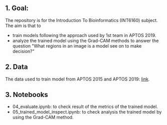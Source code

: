 ## 1. Goal:
The repository is for the Introduction To Bioinformatics (INT6160) subject. The aim is that to
* train models following the approach used by 1st team in APTOS 2019.
* analyze the trained model using the Grad-CAM methods to answer the question "What regions in an image is a model see on to make decision?"

## 2. Data
The data used to train model from APTOS 2015 and APTOS 2019: [link](https://www.kaggle.com/datasets/benjaminwarner/resized-2015-2019-blindness-detection-images).

## 3. Notebooks

* 04_evaluate.ipynb: to check result of the metrics of the trained model.
* 05_trained_model_inspect.ipynb: to check analysis the trained model by using the Grad-CAM method.